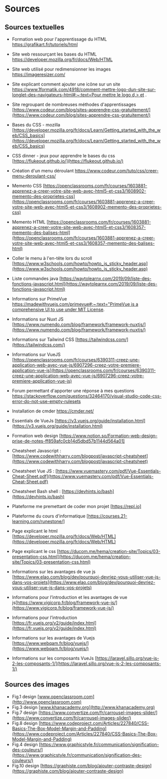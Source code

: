 # Sources
## Sources textuelles
- Formation web pour l'apprentissage du HTML https://grafikart.fr/tutoriels/html

- Site web ressourçant les bases du HTML https://developer.mozilla.org/fr/docs/Web/HTML
- Site web utilisé pour redimensionner les images https://imageresizer.com/
- Site explicant comment ajouter une icône sur un site [https://www.1formatik.com/4918/comment-mettre-logo-dun-site-sur-longlet-des-navigateurs-html#:~:text=Pour mettre le logo d,> et](https://www.1formatik.com/4918/comment-mettre-logo-dun-site-sur-longlet-des-navigateurs-html#:~:text=Pour%20mettre%20le%20logo%20d,%3E%20et%20) .
- Site regroupant de nombreuses méthodes d'apprentissages [https://www.codeur.com/blog/sites-apprendre-css-gratuitement/](https://www.codeur.com/blog/sites-apprendre-css-gratuitement/)
- Bases du CSS - mozilla [https://developer.mozilla.org/fr/docs/Learn/Getting_started_with_the_web/CSS_basics](https://developer.mozilla.org/fr/docs/Learn/Getting_started_with_the_web/CSS_basics)
- CSS dinner - jeux pour apprendre le bases du css [https://flukeout.github.io/](https://flukeout.github.io/)
- Création d'un menu déroulant https://www.codeur.com/tuto/css/creer-menu-deroulant-css/
- Memento CSS [https://openclassrooms.com/fr/courses/1603881-apprenez-a-creer-votre-site-web-avec-html5-et-css3/1608902-memento-des-proprietes-css](https://openclassrooms.com/fr/courses/1603881-apprenez-a-creer-votre-site-web-avec-html5-et-css3/1608902-memento-des-proprietes-css)
- Memento HTML [https://openclassrooms.com/fr/courses/1603881-apprenez-a-creer-votre-site-web-avec-html5-et-css3/1608357-memento-des-balises-html](https://openclassrooms.com/fr/courses/1603881-apprenez-a-creer-votre-site-web-avec-html5-et-css3/1608357-memento-des-balises-html)
- Coller le menu à l'en-tête lors du scroll [https://www.w3schools.com/howto/howto_js_sticky_header.asp](https://www.w3schools.com/howto/howto_js_sticky_header.asp)
- Liste commandes java [https://waytolearnx.com/2019/09/liste-des-fonctions-javascript.html](https://waytolearnx.com/2019/09/liste-des-fonctions-javascript.html)
- Informations sur PrimeVue [https://madewithvuejs.com/primevue#:~:text="PrimeVue is a comprehensive UI,to use under MIT License](https://madewithvuejs.com/primevue#:~:text=%22PrimeVue%20is%20a%20comprehensive%20UI,to%20use%20under%20MIT%20License).
- Informations sur Nuxt JS [https://www.numendo.com/blog/framework/framework-nuxtjs/](https://www.numendo.com/blog/framework/framework-nuxtjs/)
- Informations sur Tailwind CSS [https://tailwindcss.com/](https://tailwindcss.com/)
- Informations sur VueJS [https://openclassrooms.com/fr/courses/6390311-creez-une-application-web-avec-vue-js/6907296-creez-votre-premiere-application-vue-js](https://openclassrooms.com/fr/courses/6390311-creez-une-application-web-avec-vue-js/6907296-creez-votre-premiere-application-vue-js)
- Forum permettant d'apporter une réponse à mes questions https://stackoverflow.com/questions/32464170/visual-studio-code-css-error-do-not-use-empty-rulesets
- Installation de cmder https://cmder.net/
- Essentials de VueJs [https://v3.vuejs.org/guide/installation.html](https://v3.vuejs.org/guide/installation.html)
- Formation web design [https://www.notion.so/Formation-web-design-prise-de-notes-ff859afc0cb14d5dbd57b1144d564a01]
- Cheatsheet Javascript : [https://www.codewithharry.com/blogpost/javascript-cheatsheet](https://www.codewithharry.com/blogpost/javascript-cheatsheet)
- Cheatsheet Vue JS : [https://www.vuemastery.com/pdf/Vue-Essentials-Cheat-Sheet.pdf](https://www.vuemastery.com/pdf/Vue-Essentials-Cheat-Sheet.pdf)
- Cheatsheet Bash shell : [https://devhints.io/bash](https://devhints.io/bash)
- Plateforme me premettant de coder mon projet [https://repl.io]
- Plateforme du cours d'informatique [https://courses.21-learning.com/runestone/]
- Page explicant le html [https://developer.mozilla.org/fr/docs/Web/HTML](https://developer.mozilla.org/fr/docs/Web/HTML) 
- Page explicant le css [https://ducom.me/hema/creation-site/Topics/03-presentation-css.html](https://ducom.me/hema/creation-site/Topics/03-presentation-css.html)
- Informations sur les avantages de vue js [https://www.elao.com/blog/dev/pourquoi-devriez-vous-utiliser-vue-js-dans-vos-projets](https://www.elao.com/blog/dev/pourquoi-devriez-vous-utiliser-vue-js-dans-vos-projets)
- Informations pour l’introduction et les avantages de vue js[https://www.vigicorp.fr/blog/framework-vue-js/](https://www.vigicorp.fr/blog/framework-vue-js/)
- Informations pour l’introduction [https://fr.vuejs.org/v2/guide/index.html](https://fr.vuejs.org/v2/guide/index.html)
- Informations sur les avantages de Vuejs [https://www.webqam.fr/blog/vuejs/](https://www.webqam.fr/blog/vuejs/)
- Informations sur les composants VueJs [https://laravel.sillo.org/vue-js-2-les-composants-1/](https://laravel.sillo.org/vue-js-2-les-composants-1/)

## Sources des images
- Fig.1 design [www.openclassroom.com](http://www.openclassroom.com)
- Fig.3 design [www.khanacademy.org](http://www.khanacademy.org) 
- Fig.7 design [https://www.convertize.com/fr/carrousel-images-slider/](https://www.convertize.com/fr/carrousel-images-slider/)
- Fig.8 design [https://www.codeproject.com/Articles/227840/CSS-Basics-The-Box-Model-Margin-and-Padding](https://www.codeproject.com/Articles/227840/CSS-Basics-The-Box-Model-Margin-and-Padding)
- Fig.4 design [https://www.graphicstyle.fr/communication/signification-des-couleurs/](https://www.graphicstyle.fr/communication/signification-des-couleurs/)
- Fig.10 design [https://graphiste.com/blog/ajouter-contraste-design](https://graphiste.com/blog/ajouter-contraste-design)
